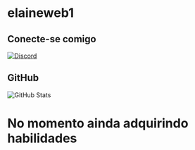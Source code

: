 # elaineweb1

## Conecte-se comigo



[![Discord](https://img.shields.io/badge/Discord-000?style=for-the-badge&logo=discord)](https://www.discord.com/in/elaine.cyber/)
## GitHub

![GitHub Stats](https://github-readme-stats.vercel.app/api?username=elaineweb1&theme=transparent&bg_color=000&border_color=30A3DC&show_icons=true&icon_color=30A3DC&title_color=E94D5F&text_color=FFF)

# No momento ainda adquirindo habilidades